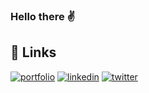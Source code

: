### Hello there :v:

## 🔗 Links
[![portfolio](https://img.shields.io/badge/my_portfolio-000?style=for-the-badge&logo=ko-fi&logoColor=white)]()
[![linkedin](https://img.shields.io/badge/linkedin-0A66C2?style=for-the-badge&logo=linkedin&logoColor=white)](https://www.linkedin.com/in/dmecalcoa/)
[![twitter](https://img.shields.io/badge/twitter-1DA1F2?style=for-the-badge&logo=twitter&logoColor=white)](https://twitter.com/ElDaverevil)
